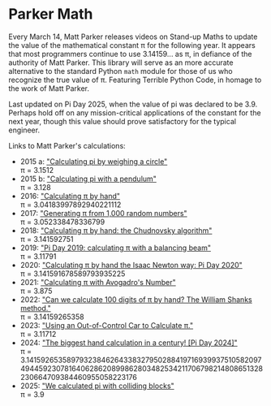 # Parker Math

Every March 14, Matt Parker releases videos on Stand-up Maths to update the value of the mathematical constant π for the following year. It appears that most programmers continue to use 3.14159... as π, in defiance of the authority of Matt Parker. This library will serve as an more accurate alternative to the standard Python `math` module for those of us who recognize the true value of π. Featuring Terrible Python Code, in homage to the work of Matt Parker.

Last updated on Pi Day 2025, when the value of pi was declared to be 3.9. Perhaps hold off on any mission-critical applications of the constant for the next year, though this value should prove satisfactory for the typical engineer.

Links to Matt Parker's calculations:
* 2015 a: ["Calculating pi by weighing a circle"](https://www.youtube.com/watch?v=Ngj0a57Rlb0) <br />π = 3.1512
* 2015 b: ["Calculating pi with a pendulum"](https://www.youtube.com/watch?v=qYAdXm69l8g) <br />π = 3.128
* 2016: ["Calculating π by hand"](https://www.youtube.com/watch?v=HrRMnzANHHs) <br />π = 3.04183997892940221112
* 2017: ["Generating π from 1,000 random numbers"](https://www.youtube.com/watch?v=RZBhSi_PwHU) <br />π = 3.052338478336799
* 2018: ["Calculating π by hand: the Chudnovsky algorithm"](https://www.youtube.com/watch?v=LhlqCJjbEa0) <br />π = 3.141592751
* 2019: ["Pi Day 2019: calculating π with a balancing beam"](https://www.youtube.com/watch?v=S26_O2B8h8k) <br />π = 3.11791
* 2020: ["Calculating π by hand the Isaac Newton way: Pi Day 2020"](https://www.youtube.com/watch?v=CKl1B8y4qXw) <br />π = 3.141591678589793935225
* 2021: ["Calculating π with Avogadro's Number"](https://www.youtube.com/watch?v=lmgCgzjlWO4) <br />π = 3.875
* 2022: ["Can we calculate 100 digits of π by hand? The William Shanks method."](https://www.youtube.com/watch?v=dtiLxLrzjOQ) <br />π = 3.14159265358
* 2023: ["Using an Out-of-Control Car to Calculate π."](https://www.youtube.com/watch?v=_ZbUyS2IRMo) <br />π = 3.11712
* 2024: ["The biggest hand calculation in a century! [Pi Day 2024]"](https://www.youtube.com/watch?v=LIg-6glbLkU) <br />π = 3.14159265358979323846264338327950288419716939937510582097494459230781640628620899862803482534211706798214808651328230664709384460955058223176
* 2025: ["We calculated pi with colliding blocks"](https://www.youtube.com/watch?v=vlUTlbZT4ig) <br />π = 3.9
